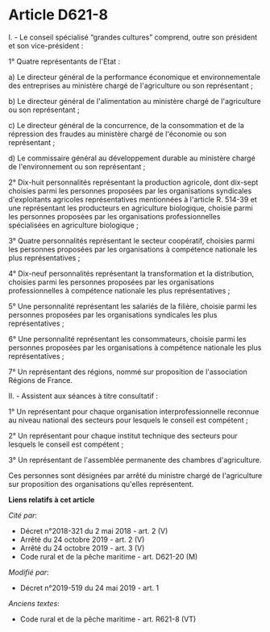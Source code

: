 # Article D621-8

I. - Le conseil spécialisé “grandes cultures” comprend, outre son président et son vice-président :

1° Quatre représentants de l'Etat :

a) Le directeur général de la performance économique et environnementale des entreprises au ministère chargé de l'agriculture
ou son représentant ;

b) Le directeur général de l'alimentation au ministère chargé de l'agriculture ou son représentant ;

c) Le directeur général de la concurrence, de la consommation et de la répression des fraudes au ministère chargé de
l'économie ou son représentant ;

d) Le commissaire général au développement durable au ministère chargé de l'environnement ou son représentant ;

2° Dix-huit personnalités représentant la production agricole, dont dix-sept choisies parmi les personnes proposées par les
organisations syndicales d'exploitants agricoles représentatives mentionnées à l'article R. 514-39 et une représentant les
producteurs en agriculture biologique, choisie parmi les personnes proposées par les organisations professionnelles
spécialisées en agriculture biologique ;

3° Quatre personnalités représentant le secteur coopératif, choisies parmi les personnes proposées par les organisations à
compétence nationale les plus représentatives ;

4° Dix-neuf personnalités représentant la transformation et la distribution, choisies parmi les personnes proposées par les
organisations professionnelles à compétence nationale les plus représentatives ;

5° Une personnalité représentant les salariés de la filière, choisie parmi les personnes proposées par les organisations
syndicales les plus représentatives ;

6° Une personnalité représentant les consommateurs, choisie parmi les personnes proposées par les organisations à compétence
nationale les plus représentatives ;

7° Un représentant des régions, nommé sur proposition de l'association Régions de France.

II. - Assistent aux séances à titre consultatif :

1° Un représentant pour chaque organisation interprofessionnelle reconnue au niveau national des secteurs pour lesquels le
conseil est compétent ;

2° Un représentant pour chaque institut technique des secteurs pour lesquels le conseil est compétent ;

3° Un représentant de l'assemblée permanente des chambres d'agriculture.

Ces personnes sont désignées par arrêté du ministre chargé de l'agriculture sur proposition des organisations qu'elles
représentent.

**Liens relatifs à cet article**

_Cité par_:

  - Décret n°2018-321 du 2 mai 2018 - art. 2 (V)
  - Arrêté du 24 octobre 2019 - art. 2 (V)
  - Arrêté du 24 octobre 2019 - art. 3 (V)
  - Code rural et de la pêche maritime - art. D621-20 (M)

_Modifié par_:

  - Décret n°2019-519 du 24 mai 2019 - art. 1

_Anciens textes_:

  - Code rural et de la pêche maritime - art. R621-8 (VT)
